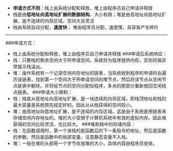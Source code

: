 - **申请方式不同**：栈上由系统分配和释放，堆上由程序员自己申请并释放
- 栈是由**低地址向高地址扩展的数据结构**，大小有限；堆是由高地址向低地址扩展，是不连续的内存区域，空间大且灵活
- 栈由系统自动分配，**速度快**； 堆由程序员分配，速度慢，且容易产生碎片

---

###申请方式：
   - 栈上由系统分配和释放，堆上由程序员自己申请并释放
###申请后系统响应：
   -  栈：只要栈的剩余空间大于所申请空间，系统将为程序提供内存，否则将报异常提示栈溢出。
   -  堆：操作系统有一个记录空闲内存地址的链表，当系统收到程序的申请时会遍历该链表，找到第一个空间大于所申请空间的堆节点，然后将该节点从空闲节点链表中删除，并将给节点的空间分配给程序，多余的那部分重新放回空闲结点链表。
###申请大小限制：
   -  栈：栈是从低地址向高地址扩展，是一块连续的内存区域，即栈顶地址和栈的最大容量是系统预先规定好的。因此从从栈获得的空间较小。
   -  堆：由高地址向低地址扩展，是不连续的内存区域，这是由于系统是用链表来存储空闲内存地址的。堆的大小受限于计算机系统中有效的虚拟内存。因此堆获得的空间比较灵活，也比较大。
###堆和栈中的存储内容：
   -  栈：在函数调用时，第一个进栈的是函数后的下一条指令的地址，然后是函数的参数，然后是函数中的局部变量，注意静态变量不入栈。
   -  堆：一般在堆的头部用一个字节存放堆的大小，具体内容由程序员安排。